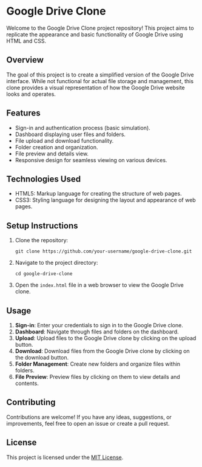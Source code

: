 # Google Drive Clone

Welcome to the Google Drive Clone project repository! This project aims to replicate the appearance and basic functionality of Google Drive using HTML and CSS.

## Overview
The goal of this project is to create a simplified version of the Google Drive interface. While not functional for actual file storage and management, this clone provides a visual representation of how the Google Drive website looks and operates.

## Features
- Sign-in and authentication process (basic simulation).
- Dashboard displaying user files and folders.
- File upload and download functionality.
- Folder creation and organization.
- File preview and details view.
- Responsive design for seamless viewing on various devices.

## Technologies Used
- HTML5: Markup language for creating the structure of web pages.
- CSS3: Styling language for designing the layout and appearance of web pages.

## Setup Instructions
1. Clone the repository:
   ```
   git clone https://github.com/your-username/google-drive-clone.git
   ```
2. Navigate to the project directory:
   ```
   cd google-drive-clone
   ```
3. Open the `index.html` file in a web browser to view the Google Drive clone.

## Usage
1. **Sign-in**: Enter your credentials to sign in to the Google Drive clone.
2. **Dashboard**: Navigate through files and folders on the dashboard.
3. **Upload**: Upload files to the Google Drive clone by clicking on the upload button.
4. **Download**: Download files from the Google Drive clone by clicking on the download button.
5. **Folder Management**: Create new folders and organize files within folders.
6. **File Preview**: Preview files by clicking on them to view details and contents.

## Contributing
Contributions are welcome! If you have any ideas, suggestions, or improvements, feel free to open an issue or create a pull request.

## License
This project is licensed under the [MIT License](LICENSE).
